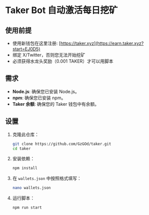 # Taker Bot 自动激活每日挖矿

## 使用前提

- 使用新钱包在这里注册: [https://taker.xyz](https://earn.taker.xyz?start=EJ0D5)
- 绑定 X/Twitter，否则您无法开始挖矿
- 必须获得水龙头奖励（0.001 TAKER）才可以用脚本

## 需求

- **Node.js**: 确保您已安装 Node.js。
- **npm**: 确保您已安装 npm。
- **Taker 余额**: 确保您的 Taker 钱包中有余额。

## 设置

1. 克隆此仓库：
   ```bash
   git clone https://github.com/GzGOd/taker.git
   cd taker
   ```
2. 安装依赖：
   ```bash
   npm install
   ```
3. 在 `wallets.json` 中按照格式填写：
   ```bash
   nano wallets.json
   ```
4. 运行脚本：
   ```bash
   npm run start
   ```
